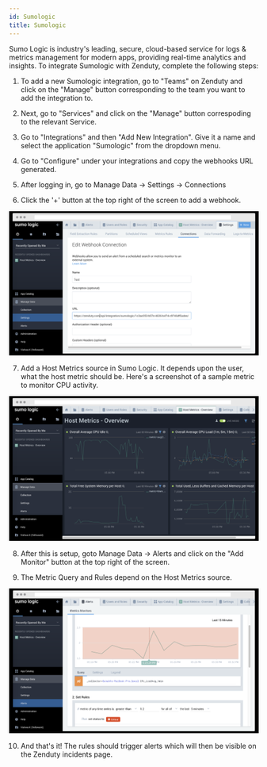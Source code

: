 ```yaml
---
id: Sumologic
title: Sumologic
---
```

Sumo Logic is industry's leading, secure, cloud-based service for logs & metrics management for modern apps, providing real-time analytics and insights. To integrate Sumologic with Zenduty, complete the following steps:

1. To add a new Sumologic integration, go to "Teams" on Zenduty and click on the "Manage" button corresponding to the team you want to add the integration to.

2. Next, go to "Services" and click on the "Manage" button correspoding to the relevant Service.

3. Go to "Integrations" and then "Add New Integration". Give it a name and select the application "Sumologic" from the dropdown menu.

4. Go to "Configure" under your integrations and copy the webhooks URL generated.

5. After logging in, go to Manage Data -> Settings -> Connections

6. Click the '+' button at the top right of the screen to add a webhook.

![](/img/Integrations/Sumologic/1.png)

7. Add a Host Metrics source in Sumo Logic. It depends upon the user, what the host metric should be. Here's a screenshot of a sample metric to monitor CPU activity.

![](/img/Integrations/Sumologic/2.png)

8. After this is setup, goto Manage Data -> Alerts and click on the "Add Monitor" button at the top right of the screen.

9. The Metric Query and Rules depend on the Host Metrics source. 

![](/img/Integrations/Sumologic/3.png)

10. And that's it! The rules should trigger alerts which will then be visible on the Zenduty incidents page.